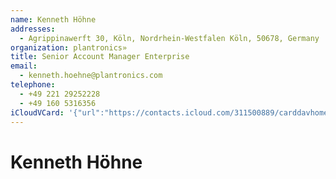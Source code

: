 ```yaml
---
name: Kenneth Höhne
addresses:
  - Agrippinawerft 30, Köln, Nordrhein-Westfalen Köln, 50678, Germany
organization: plantronics»
title: Senior Account Manager Enterprise
email:
  - kenneth.hoehne@plantronics.com
telephone:
  - +49 221 29252228
  - +49 160 5316356
iCloudVCard: '{"url":"https://contacts.icloud.com/311500889/carddavhome/card/D1B9D028-B6CC-478D-B115-7A2FC8D61525.vcf","etag":"\"kmfhb765\"","data":"BEGIN:VCARD\r\nVERSION:3.0\r\nFN:\r\nN:Höhne;Kenneth;;;\r\nUID:939CE08D-820E-4BCC-986A-0D5DA681018F\r\nADR:;;Agrippinawerft 30;Köln;Nordrhein-Westfalen Köln;50678;Germany;\r\nPRODID:-//Apple Inc.//iOS 10.2.1//EN\r\nREV:2025-04-03T22:16:02Z\r\nORG:plantronics»;\r\nTITLE:Senior Account Manager Enterprise\r\nEMAIL:kenneth.hoehne@plantronics.com\r\nTEL:+49 221 29252228\r\nTEL:+49 160 5316356\r\nitem1.X-ABADR:DE\r\nEND:VCARD"}'
---
```

# Kenneth Höhne